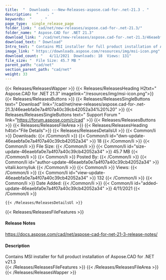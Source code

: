 ```yaml
---
title:  "  Downloads ---New-Releases-aspose.cad-for-.net-21.3 . " 
description:  "    . " 
keywords:  "    . " 
page_type:  single_release_page
folder_link: " cad/net/new-releases/aspose.cad-for-.net-21.3/"
folder_name: " Aspose.CAD for .NET 21.3"
download_link: " /cad/net/new-releases/aspose.cad-for-.net-21.3/46eaebfa0e7a4f07a40c39cb42052a34"
download_text: " Download"
Intro_text: " Contains MSI installer for full product installation of Aspose.CAD for .NET v21...."
image_link: " https://downloads.aspose.com/resources/img/msi-icon.png"
download_count: "   4/11/2021  Downloads: 18  Views: 131"
file_size: "  File Size: 45.7 MB "
parent_path: "cad/net"
section_parent_path: "cad/net"
weight: 33 
---
```


{{< Releases/ReleasesWapper >}}
  {{< Releases/ReleasesHeading H2txt=" Aspose.CAD for .NET 21.3" imagelink="/resources/img/msi-icon.png">}}
  {{< Releases/ReleasesButtons >}}
    {{< Releases/ReleasesSingleButtons text=" Download" link="/cad/net/new-releases/aspose.cad-for-.net-21.3/46eaebfa0e7a4f07a40c39cb42052a34%20%20" >}}
    {{< Releases/ReleasesSingleButtons text=" Support Forum " link="https://forum.aspose.com/c/cad" >}}
  {{< Releases/ReleasesButtons >}}
  {{< Releases/ReleasesFileArea >}}
    {{< Releases/ReleasesHeading h4txt="File Details">}}
    {{< Releases/ReleasesDetailsUl >}}
            {{< Common/li  >}} Downloads: {{< /Common/li >}} 
      {{< Common/li id="dwn-update-46eaebfa0e7a4f07a40c39cb42052a34" >}} 18 {{< /Common/li >}} 
      {{< Common/li  >}} File Size: {{< /Common/li >}} 
      {{< Common/li id="size-update-46eaebfa0e7a4f07a40c39cb42052a34" >}} 45.7 MB {{< /Common/li >}} 
      {{< Common/li  >}} Posted By: {{< /Common/li >}} 
      {{< Common/li id="author-update-46eaebfa0e7a4f07a40c39cb42052a34" >}} vitalii.kornyliuk {{< /Common/li >}} 
      {{< Common/li  >}} Views: {{< /Common/li >}} 
      {{< Common/li id="view-update-46eaebfa0e7a4f07a40c39cb42052a34" >}} 132 {{< /Common/li >}} 
      {{< Common/li  >}} Date Added: {{< /Common/li >}} 
      {{< Common/li id="added-update-46eaebfa0e7a4f07a40c39cb42052a34" >}} 4/11/2021 {{< /Common/li >}} 

    {{< /Releases/ReleasesDetailsUl >}}

  {{< Releases/ReleasesFileFeatures >}}
      <h4>Release Notes</h4><div><a href="https://docs.aspose.com/cad/net/aspose-cad-for-net-21-3-release-notes/">https://docs.aspose.com/cad/net/aspose-cad-for-net-21-3-release-notes/</a></div><h4>Description</h4><div class="HTMLDescription">Contains MSI installer for full product installation of Aspose.CAD for .NET v21.3</div>
  {{< /Releases/ReleasesFileFeatures >}}
 {{< /Releases/ReleasesFileArea >}}
{{< /Releases/ReleasesWapper >}}


